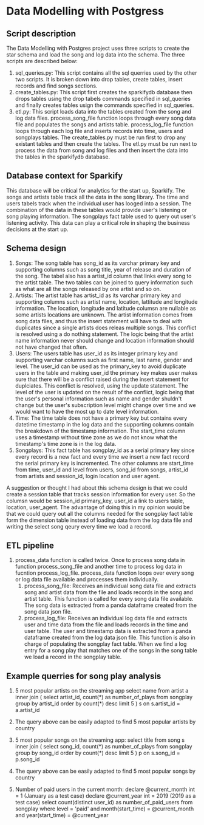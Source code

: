 # Data Modelling with Postgress

## Script description
The Data Modelling with Postgres project uses three scripts to create the star schema and load the song and log data into the schema. The three scripts are described below:
1. sql_queries.py: This script contains all the sql querries used by the other two scripts. It is broken down into drop tables, create tables, insert records and find songs sections. 
2. create_tables.py: This script first creates the sparkifydb database then drops tables using the drop tabels commands specified in sql_queries and finally creates tables usign the commands specified in sql_queries.
3. etl.py: This script loads data into the tables created from the song and log data files. process_song_file function loops through every song data file and populates the songs and artists table. process_log_file function loops through each log file and inserts records into time, users and songplays tables. 
The create_tables.py must be run first to drop any existant tables and then create the tables. The etl.py must be run next to process the data from song and log files and then insert the data into the tables in the sparkifydb database.

## Database context for Sparkify
This database will be critical for analytics for the start up, Sparkify. The songs and artists table track all the data in the song library. The time and users tabels track when the individual user has looged into a session. The combination of the data in these tables would provide user's listening or song playing information. The songplays fact table used to query out user's listening activity. This data can play a critical role in shaping the business decisions at the start up.

## Schema design
1. Songs: The song table has song_id as its varchar primary key and supporting columns such as song title, year of release and duration of the song. The tabel also has a artist_id column that links every song to the artist table. The two tables can be joined to query information such as what are all the songs released by one artist and so on. 
2. Artists: The artist table has artist_id as its varchar primary key and supporting columns such as artist name, location, lattitude and longitude information. The location, longitude and latitude columsn are nullable as some artists locations are unknown. The artist information comes from song data files, and thus the insert statement will have to deal with duplicates since a single artists does releas multiple songs. This conflict is resolved using a do nothing statement. The logic being that the artist name information never should change and location information should not have changed that often.
3. Users: The users table has user_id as its integer primary key and supporting varchar columns such as first name, last name, gender and level. The user_id can be used as the primary_key to avoid duplicate users in the table and making user_id the primary key makes user makes sure that there will be a conflict raised during the insert statement for duplciates. This conflict is resolved, using the update statement. The level of the user is updated on the result of the conflict, logic being that the user's personal information such as name and gender shuldn't change but the user's subscription level might change over time and we would want to have the most up to date level information.
4. Time: The time table does not have a primary key but contains every datetime timestamp in the log data and the supporting columns contain the breakdown of the timestamp information. The start_time column uses a timestamp without time zone as we do not know what the timestamp's time zone is in the log data.
4. Songplays: This fact table has songplay_id as a serial primary key since every record is a new fact and every time we insert a new fact record the serial primary key is incremented. The other columns are start_time from time, user_id and level from users, song_id from songs, artist_id from artists and session_id, login location and user agent. 

A suggestion or thought I had about this schema design is that we could create a session table that tracks session information for every user. So the columsn would be session_id primary_key, user_id a link to users table, location, user_agent. The advantage of doing this in my opinion would be that we could query out all the columns needed for the songplay fact table form the dimension table instead of loading data from the log data file and writing the select song qeury every time we load a record.

## ETL pipeline
1. process_data function is called twice. Once to process song data in function process_song_file and another time to process log data in fucntion process_log_file. process_data function loops over every song or log data file available and processes them individually.
    1. process_song_file: Receives an individual song data file and extracts song and artist data from the file and loads records in the song and artist table. This function is called for every song data file available. The song data is extracted from a panda dataframe created from the song data json file.
    2. process_log_file: Receives an individual log data file and extracts user and time data from the file and loads records in the time and user table. The user and timestamp data is extracted from a panda dataframe created from the log data json file. This function is also in charge of populating the songplay fact table. When we find a log entry for a song play that matches one of the songs in the song table we load a record in the songplay table.

## Example querries for song play analysis

1. 5 most popular artists on the streaming app
select name
    from artist a
    inner join (
        select  artist_id,
                count(\*) as number_of_plays
            from songplay
            group by artist_id
            order by count(\*) desc
            limit 5
     ) s
         on s.artist_id = a.artist_id

2. The query above can be easily adapted to find 5 most popular artists by country
       
3. 5 most popular songs on the streaming app:
select title
    from song s
    inner join (
        select  song_id,
                count(\*) as number_of_plays
            from songplay
            group by song_id
            order by count(\*) desc
            limit 5
     ) p
         on s.song_id = p.song_id

4. The query above can be easily adapted to find 5 most popular songs by country

5. Number of paid users in the current month:
declare @current_month int = 1 (January as a test case)
declare @current_year int = 2019 (2019 as a test case)
select count(distinct user_id) as number_of_paid_users
    from songplay
    where level = 'paid'
        and month(start_time) = @current_month
        and year(start_time) = @current_year
        

